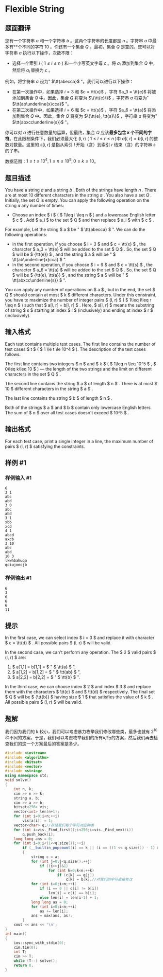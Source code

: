 # Flexible String

## 题面翻译

您有一个字符串 $a$ 和一个字符串 $b$ 。这两个字符串的长度都是 $n$ 。字符串 $a$ 中最多有**个不同的字符 $10$ 。你还有一个集合 $Q$ 。最初，集合 $Q$ 是空的。您可以对字符串 $a$ 执行以下操作，次数不限：

- 选择一个索引 $i$ ( $1\leq i \leq n$ ) 和一个小写英文字母 $c$ 。将 $a_i$ 添加到集合 $Q$ 中，然后将 $a_i$ 替换为 $c$ 。

例如，将字符串 $a$ 设为" $\tt{abecca}$ "。我们可以进行以下操作：

- 在第一次操作中，如果选择 $i = 3$ 和 $c = \tt{x}$ ，字符 $a_3 = \tt{e}$ 将被添加到集合 $Q$ 中。因此，集合 $Q$ 将变为 $\{\tt{e}\}$ ，字符串 $a$ 将变为" $\tt{ab\underline{x}cca}$ "。
- 在第二次操作中，如果选择 $i = 6$ 和 $c = \tt{s}$ ，字符 $a_6 = \tt{a}$ 将添加到集合 $Q$ 中。因此，集合 $Q$ 将变为 $\{\tt{e}, \tt{a}\}$ ，字符串 $a$ 将变为" $\tt{abxcc\underline{s}}$ "。

你可以对 $a$ 进行任意数量的运算，但最终，集合 $Q$ 应该**最多包含 $k$ 个不同的字符**。在此限制条件下，我们必须最大化 $(l, r)$ ( $1\leq l\leq r \leq n$ )中 $a[l,r] = b[l,r]$ 的整数对数量。这里的 $s[l,r]$ 是指从索引 $l$ 开始（含）到索引 $r$ 结束（含）的字符串 $s$ 的子串。

数据范围：$1 \le t \le 10^4,1 \le n \le 10^5,0 \le k \le 10$。

## 题目描述

You have a string $a$ and a string $b$ . Both of the strings have length $n$ . There are at most $10$ different characters in the string $a$ . You also have a set $Q$ . Initially, the set $Q$ is empty. You can apply the following operation on the string $a$ any number of times:

- Choose an index $ i $ ( $ 1\leq i \leq n $ ) and a lowercase English letter $ c $ . Add $ a_i $ to the set $ Q $ and then replace $ a_i $ with $ c $ .

For example, Let the string $ a $ be " $ \tt{abecca} $ ". We can do the following operations:

- In the first operation, if you choose $ i = 3 $ and $ c = \tt{x} $ , the character $ a_3 = \tt{e} $ will be added to the set $ Q $ . So, the set $ Q $ will be $ \{\tt{e}\} $ , and the string $ a $ will be " $ \tt{ab\underline{x}cca} $ ".
- In the second operation, if you choose $ i = 6 $ and $ c = \tt{s} $ , the character $ a_6 = \tt{a} $ will be added to the set $ Q $ . So, the set $ Q $ will be $ \{\tt{e}, \tt{a}\} $ , and the string $ a $ will be " $ \tt{abxcc\underline{s}} $ ".

You can apply any number of operations on $ a $ , but in the end, the set $ Q $ should contain at most $ k $ different characters. Under this constraint, you have to maximize the number of integer pairs $ (l, r) $ ( $ 1\leq l\leq r \leq n $ ) such that $ a[l, r] = b[l, r] $ . Here, $ s[l, r] $ means the substring of string $ s $ starting at index $ l $ (inclusively) and ending at index $ r $ (inclusively).

## 输入格式

Each test contains multiple test cases. The first line contains the number of test cases $ t $ ( $ 1 \le t \le 10^4 $ ). The description of the test cases follows.

The first line contains two integers $ n $ and $ k $ ( $ 1\leq n \leq 10^5 $ , $ 0\leq k\leq 10 $ ) — the length of the two strings and the limit on different characters in the set $ Q $ .

The second line contains the string $ a $ of length $ n $ . There is at most $ 10 $ different characters in the string $ a $ .

The last line contains the string $ b $ of length $ n $ .

Both of the strings $ a $ and $ b $ contain only lowercase English letters. The sum of $ n $ over all test cases doesn't exceed $ 10^5 $ .

## 输出格式

For each test case, print a single integer in a line, the maximum number of pairs $ (l, r) $ satisfying the constraints.

## 样例 #1

### 样例输入 #1

```
6
3 1
abc
abd
3 0
abc
abd
3 1
xbb
xcd
4 1
abcd
axcb
3 10
abc
abd
10 3
lkwhbahuqa
qoiujoncjb
```

### 样例输出 #1

```
6
3
6
6
6
11
```

## 提示

In the first case, we can select index $ i = 3 $ and replace it with character $ c = \tt{d} $ . All possible pairs $ (l, r) $ will be valid.

In the second case, we can't perform any operation. The $ 3 $ valid pairs $ (l, r) $ are:

1. $ a[1,1] = b[1,1] = $ " $ \tt{a} $ ",
2. $ a[1,2] = b[1,2] = $ " $ \tt{ab} $ ",
3. $ a[2,2] = b[2,2] = $ " $ \tt{b} $ ".

In the third case, we can choose index $ 2 $ and index $ 3 $ and replace them with the characters $ \tt{c} $ and $ \tt{d} $ respectively. The final set $ Q $ will be $ \{\tt{b}\} $ having size $ 1 $ that satisfies the value of $ k $ . All possible pairs $ (l, r) $ will be valid.

## 题解
我们因为我们的 k 较小，我们可以考虑暴力枚举我们修改哪些类，最多也就有 $2^{10}$ 种不同的方案，于是，我们可以考虑枚举我们的所有可行的方案，然后我们再去检查我们的这一个方案最后的答案是多少。

```cpp
#include <iostream>
#include <algorithm>
#include <bitset>
#include <vector>
#include <string>
using namespace std;
void solve()
{
    int n, k;
    cin >> n >> k;
    string a, b;
    cin >> a >> b;
    bitset<256> vis;
    vector<int> len(n+1);
    for (int i=0;i<n;++i)
        vis[a[i]] = 1;
    vector<char> q;//存储我们每个字符对应种类
    for (int i=vis._Find_first();i<256;i=vis._Find_next(i))
        q.push_back(i);
    long long ans = 0;
    for (int i=0;i<(1<<q.size());++i)
        if (__builtin_popcount(i) == k || (i == ((1 << q.size()) - 1) && k >= q.size()))
        {
            string c = a;
            for (int j=0;j<q.size();++j)
                if ((i>>j)&1)
                    for (int k=0;k<n;++k)
                        if (c[k] == q[j])
                            c[k] = b[k];//对我们的字符直接修改
            for (int i=0;i<n;++i)
                if (i == 0 || c[i] != b[i])
                    len[i] = c[i] == b[i];
                else len[i] = len[i-1] + 1;
            long long as = 0;
            for (int i=0;i<n;++i)
                as += len[i];
            ans = max(ans, as);
        }
    cout << ans << '\n';
}
int main()
{
    ios::sync_with_stdio(0);
    cin.tie(0);
    int T;
    cin >> T;
    while (T--) solve();
    return 0;
}
```
```

```